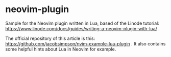 # neovim-plugin
Sample for the Neovim plugin written in Lua, based of the Linode tutorial:
https://www.linode.com/docs/guides/writing-a-neovim-plugin-with-lua/ .

The official repository of this article is this:
https://github.com/jacobsimpson/nvim-example-lua-plugin .
It also contains some helpful hints about Lua in Neovim for example.
